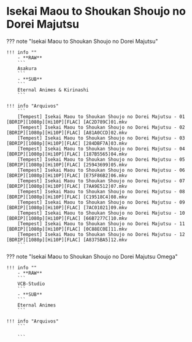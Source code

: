 # Isekai Maou to Shoukan Shoujo no Dorei Majutsu

??? note "Isekai Maou to Shoukan Shoujo no Dorei Majutsu"

    !!! info ""
        - **RAW**
        ```
        Asakura
        ```
        - **SUB**
        ```
        Eternal Animes & Kirinashi
        ```

    !!! info "Arquivos"
        ```
        [Tempest] Isekai Maou to Shoukan Shoujo no Dorei Majutsu - 01 [BDRIP][1080p][Hi10P][FLAC] [AC2D789C]01.mkv
        [Tempest] Isekai Maou to Shoukan Shoujo no Dorei Majutsu - 02 [BDRIP][1080p][Hi10P][FLAC] [A81A0CCD]02.mkv
        [Tempest] Isekai Maou to Shoukan Shoujo no Dorei Majutsu - 03 [BDRIP][1080p][Hi10P][FLAC] [284DBF7A]03.mkv
        [Tempest] Isekai Maou to Shoukan Shoujo no Dorei Majutsu - 04 [BDRIP][1080p][Hi10P][FLAC] [187B5565]04.mkv
        [Tempest] Isekai Maou to Shoukan Shoujo no Dorei Majutsu - 05 [BDRIP][1080p][Hi10P][FLAC] [25943699]05.mkv
        [Tempest] Isekai Maou to Shoukan Shoujo no Dorei Majutsu - 06 [BDRIP][1080p][Hi10P][FLAC] [E75F86B2]06.mkv
        [Tempest] Isekai Maou to Shoukan Shoujo no Dorei Majutsu - 07 [BDRIP][1080p][Hi10P][FLAC] [7AA9E512]07.mkv
        [Tempest] Isekai Maou to Shoukan Shoujo no Dorei Majutsu - 08 [BDRIP][1080p][Hi10P][FLAC] [C19518C4]08.mkv
        [Tempest] Isekai Maou to Shoukan Shoujo no Dorei Majutsu - 09 [BDRIP][1080p][Hi10P][FLAC] [7AC01021]09.mkv
        [Tempest] Isekai Maou to Shoukan Shoujo no Dorei Majutsu - 10 [BDRIP][1080p][Hi10P][FLAC] [66B7277C]10.mkv
        [Tempest] Isekai Maou to Shoukan Shoujo no Dorei Majutsu - 11 [BDRIP][1080p][Hi10P][FLAC] [0C88EC0E]11.mkv
        [Tempest] Isekai Maou to Shoukan Shoujo no Dorei Majutsu - 12 [BDRIP][1080p][Hi10P][FLAC] [A8375BA5]12.mkv
        ```

??? note "Isekai Maou to Shoukan Shoujo no Dorei Majutsu Omega"

    !!! info ""
        - **RAW**
        ```
        VCB-Studio
        ```
        - **SUB**
        ```
        Eternal Animes
        ```

    !!! info "Arquivos"
        ```

        ```
